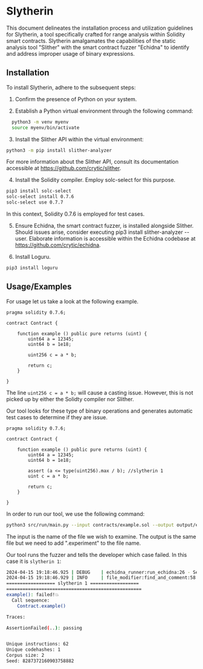 # Slytherin

This document delineates the installation process and utilization guidelines for Slytherin, a tool specifically crafted for range analysis within Solidity smart contracts. Slytherin amalgamates the capabilities of the static analysis tool "Slither" with the smart contract fuzzer "Echidna" to identify and address improper usage of binary expressions.


## Installation

To install Slytherin, adhere to the subsequent steps:

1. Confirm the presence of Python on your system.

2. Establish a Python virtual environment through the following command:

```bash
  python3 -m venv myenv
  source myenv/bin/activate
```

3. Install the Slither API within the virtual environment:

```bash
python3 -m pip install slither-analyzer
```

For more information about the Slither API, consult its documentation accessible at https://github.com/crytic/slither.

4. Install the Solidity compiler. Employ solc-select for this purpose.

```bash
pip3 install solc-select
solc-select install 0.7.6
solc-select use 0.7.7
```
In this context, Solidity 0.7.6 is employed for test cases.

5. Ensure Echidna, the smart contract fuzzer, is installed alongside Slither. Should issues arise, consider executing pip3 install slither-analyzer --user. Elaborate information is accessible within the Echidna codebase at https://github.com/crytic/echidna.

6. Install Loguru. 
```bash
pip3 install loguru
```
## Usage/Examples

For usage let us take a look at the following example. 

```solidity
pragma solidity 0.7.6;

contract Contract {
   
    function example () public pure returns (uint) {
        uint64 a = 12345;
        uint64 b = 1e18;

        uint256 c = a * b;

        return c;
    }

}

```


The line `uint256 c = a * b;` will cause a casting issue. However, this is not picked up by either the Solidty compiler nor Slither. 

Our tool looks for these type of binary operations and generates automatic test cases to determine if they are issue. 

```solidity
pragma solidity 0.7.6;

contract Contract {
   
    function example () public pure returns (uint) {
        uint64 a = 12345;
        uint64 b = 1e18;

        assert (a <= type(uint256).max / b); //slytherin 1
        uint c = a * b;
        
        return c;
    }

}

```

In order to run our tool, we use the following command:
```bash
python3 src/run/main.py --input contracts/example.sol --output output/example.experiment.sol   
```

The input is the name of the file we wish to examine. The output is the same file but we need to add ".experiment" to the file name. 

Our tool runs the fuzzer and tells the developer which case failed. In this case it is `slytherin 1`:

```bash
2024-04-15 19:18:46.925 | DEBUG    | echidna_runner:run_echidna:26 - Sent ESC character signal to Echidna process.
2024-04-15 19:18:46.929 | INFO     | file_modifier:find_and_comment:58 - slytherin 1
================== slytherin 1 ==================
==================================================
example(): failed!💥  
  Call sequence:
    Contract.example()

Traces: 

AssertionFailed(..): passing


Unique instructions: 62
Unique codehashes: 1
Corpus size: 2
Seed: 8287372160903758882
```